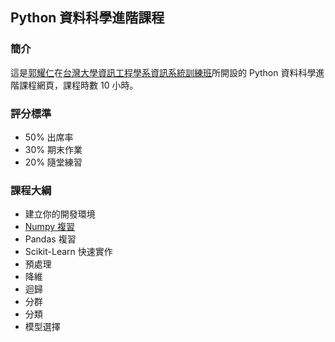 ## Python 資料科學進階課程

### 簡介

這是[郭耀仁](https://www.facebook.com/yaojen.kuo.1)在[台灣大學資訊工程學系資訊系統訓練班](https://www.csie.ntu.edu.tw/train/)所開設的 Python 資料科學進階課程網頁，課程時數 10 小時。

### 評分標準

- 50% 出席率
- 30% 期末作業
- 20% 隨堂練習

### 課程大綱

- 建立你的開發環境
- [Numpy 複習](https://yaojenkuo.github.io/py_ds_advanced/ch2.slides)
- Pandas 複習
- Scikit-Learn 快速實作
- 預處理
- 降維
- 迴歸
- 分群
- 分類
- 模型選擇